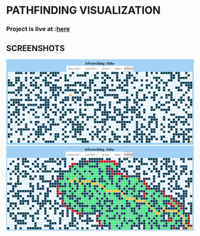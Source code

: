 # PATHFINDING VISUALIZATION
### Project is live at :<a target=""  href="https://pathfinding-visualizer.pages.dev/" >here</a>

## SCREENSHOTS
<img src='./assets/pathfinderss1.png'>
<img src='./assets/pathfinderss2.png' >
